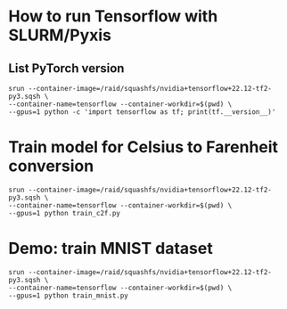 # How to run Tensorflow with SLURM/Pyxis

## List PyTorch version
```Shell
srun --container-image=/raid/squashfs/nvidia+tensorflow+22.12-tf2-py3.sqsh \
--container-name=tensorflow --container-workdir=$(pwd) \
--gpus=1 python -c 'import tensorflow as tf; print(tf.__version__)'
```

# Train model for Celsius to Farenheit conversion
```Shell
srun --container-image=/raid/squashfs/nvidia+tensorflow+22.12-tf2-py3.sqsh \
--container-name=tensorflow --container-workdir=$(pwd) \
--gpus=1 python train_c2f.py
```
# Demo: train MNIST dataset
```Shell
srun --container-image=/raid/squashfs/nvidia+tensorflow+22.12-tf2-py3.sqsh \
--container-name=tensorflow --container-workdir=$(pwd) \
--gpus=1 python train_mnist.py
```
